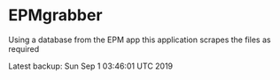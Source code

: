 # EPMgrabber
Using a database from the EPM app this application scrapes the files as required


Latest backup: Sun Sep 1 03:46:01 UTC 2019
